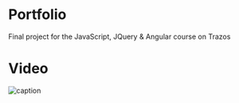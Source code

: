 # Portfolio

Final project for the JavaScript, JQuery & Angular course on Trazos

# Video

![caption](https://github.com/sara-martin-alonso/angular-final-project/blob/main/Portfolio.gif)
